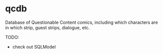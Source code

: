 # qcdb
Database of Questionable Content comics, including which characters are in which strip, guest strips, dialogue, etc.

TODO:
- check out SQLModel

